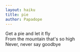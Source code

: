 ```yaml
---
layout: haiku
title: pie
author: Papadope
---
```


Get a pie and let it fly  <br>
From the mountain that's so high  <br>
Never, never say goodbye  <br>
